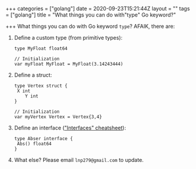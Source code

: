 +++
categories = ["golang"]
date = 2020-09-23T15:21:44Z
layout = ""
tags = ["golang"]
title = "What things you can do with\"type\"  Go keyword?"

+++
What things you can do with Go keyword `type`? AFAIK, there are:

1. Define a custom type (from primitive types):

       type MyFloat float64
       
       // Initialization
       var myFloat MyFloat = MyFloat(3.14243444)
2. Define a struct:

       type Vertex struct {
       	X int
           Y int
       }
       
       // Initialization
       var myVertex Vertex = Vertex{3,4}
3. Define an interface (["Interfaces" cheatsheet](https://phatngluu.github.io/posts/golang/go-cheatsheets/#interfaces)):

       type Abser interface {
       	Abs() float64
       }
4. What else? Please email `lnp279@gmail.com` to update.
